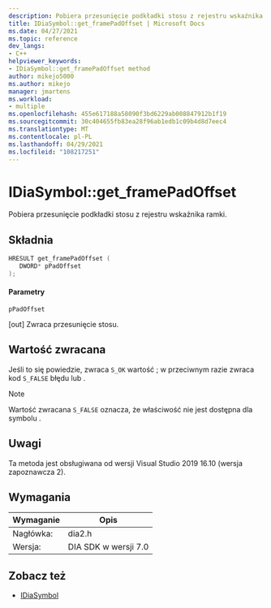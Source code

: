 ```yaml
---
description: Pobiera przesunięcie podkładki stosu z rejestru wskaźnika ramki.
title: IDiaSymbol::get_framePadOffset | Microsoft Docs
ms.date: 04/27/2021
ms.topic: reference
dev_langs:
- C++
helpviewer_keywords:
- IDiaSymbol::get_framePadOffset method
author: mikejo5000
ms.author: mikejo
manager: jmartens
ms.workload:
- multiple
ms.openlocfilehash: 455e617188a58090f3bd6229ab008847912b1f19
ms.sourcegitcommit: 30c404655fb83ea28f96ab1edb1c09b4d8d7eec4
ms.translationtype: MT
ms.contentlocale: pl-PL
ms.lasthandoff: 04/29/2021
ms.locfileid: "108217251"
---
```

# <a name="idiasymbolget_framepadoffset"></a>IDiaSymbol::get_framePadOffset

Pobiera przesunięcie podkładki stosu z rejestru wskaźnika ramki.

## <a name="syntax"></a>Składnia

```C++
HRESULT get_framePadOffset ( 
   DWORD* pPadOffset
);
```

#### <a name="parameters"></a>Parametry

 `pPadOffset`

[out] Zwraca przesunięcie stosu.

## <a name="return-value"></a>Wartość zwracana

 Jeśli to się powiedzie, zwraca `S_OK` wartość ; w przeciwnym razie zwraca kod `S_FALSE` błędu lub .

> [!NOTE]
> Wartość zwracana `S_FALSE` oznacza, że właściwość nie jest dostępna dla symbolu .

## <a name="remarks"></a>Uwagi

Ta metoda jest obsługiwana od wersji Visual Studio 2019 16.10 (wersja zapoznawcza 2).

## <a name="requirements"></a>Wymagania

|Wymaganie|Opis|
|-----------------|-----------------|
|Nagłówka:|dia2.h|
|Wersja:|DIA SDK w wersji 7.0|

## <a name="see-also"></a>Zobacz też
- [IDiaSymbol](../../debugger/debug-interface-access/idiasymbol.md)
